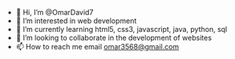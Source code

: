 - 👋 Hi, I’m @OmarDavid7
- 👀 I’m interested in web development
- 🌱 I’m currently learning html5, css3, javascript, java, python, sql
- 💞️ I’m looking to collaborate in the development of websites
- 📫 How to reach me email omar3568@gmail.com

<!---
OmarDavid7/OmarDavid7 is a ✨ special ✨ repository because its `README.md` (this file) appears on your GitHub profile.
You can click the Preview link to take a look at your changes.
--->
